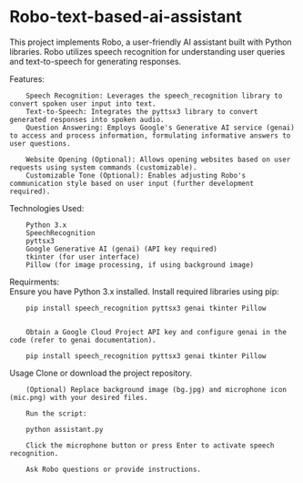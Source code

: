 # Robo-text-based-ai-assistant
This project implements Robo, a user-friendly AI assistant built with Python libraries. Robo utilizes speech recognition for understanding user queries and text-to-speech for generating responses.

Features:

        Speech Recognition: Leverages the speech_recognition library to convert spoken user input into text.
        Text-to-Speech: Integrates the pyttsx3 library to convert generated responses into spoken audio.
        Question Answering: Employs Google's Generative AI service (genai) to access and process information, formulating informative answers to user questions.
        
        Website Opening (Optional): Allows opening websites based on user requests using system commands (customizable).
        Customizable Tone (Optional): Enables adjusting Robo's communication style based on user input (further development required).

Technologies Used:

        Python 3.x
        SpeechRecognition
        pyttsx3
        Google Generative AI (genai) (API key required)
        tkinter (for user interface)
        Pillow (for image processing, if using background image)
Requirments:       
        Ensure you have Python 3.x installed.
        Install required libraries using pip:
        
        pip install speech_recognition pyttsx3 genai tkinter Pillow
        
        
        Obtain a Google Cloud Project API key and configure genai in the code (refer to genai documentation).
        
        pip install speech_recognition pyttsx3 genai tkinter Pillow
Usage
        Clone or download the project repository.
        
        (Optional) Replace background image (bg.jpg) and microphone icon (mic.png) with your desired files.
        
        Run the script:
        
        python assistant.py
        
        Click the microphone button or press Enter to activate speech recognition.
        
        Ask Robo questions or provide instructions.
